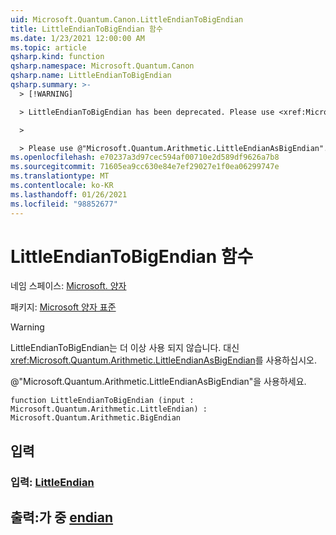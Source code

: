 ```yaml
---
uid: Microsoft.Quantum.Canon.LittleEndianToBigEndian
title: LittleEndianToBigEndian 함수
ms.date: 1/23/2021 12:00:00 AM
ms.topic: article
qsharp.kind: function
qsharp.namespace: Microsoft.Quantum.Canon
qsharp.name: LittleEndianToBigEndian
qsharp.summary: >-
  > [!WARNING]

  > LittleEndianToBigEndian has been deprecated. Please use <xref:Microsoft.Quantum.Arithmetic.LittleEndianAsBigEndian> instead.

  >

  > Please use @"Microsoft.Quantum.Arithmetic.LittleEndianAsBigEndian".
ms.openlocfilehash: e70237a3d97cec594af00710e2d589df9626a7b8
ms.sourcegitcommit: 71605ea9cc630e84e7ef29027e1f0ea06299747e
ms.translationtype: MT
ms.contentlocale: ko-KR
ms.lasthandoff: 01/26/2021
ms.locfileid: "98852677"
---
```

# <a name="littleendiantobigendian-function"></a>LittleEndianToBigEndian 함수

네임 스페이스: [Microsoft. 양자](xref:Microsoft.Quantum.Canon)

패키지: [Microsoft 양자 표준](https://nuget.org/packages/Microsoft.Quantum.Standard)


> [!WARNING]
> LittleEndianToBigEndian는 더 이상 사용 되지 않습니다. 대신 <xref:Microsoft.Quantum.Arithmetic.LittleEndianAsBigEndian>를 사용하십시오.
>
> @"Microsoft.Quantum.Arithmetic.LittleEndianAsBigEndian"을 사용하세요.



```qsharp
function LittleEndianToBigEndian (input : Microsoft.Quantum.Arithmetic.LittleEndian) : Microsoft.Quantum.Arithmetic.BigEndian
```


## <a name="input"></a>입력

### <a name="input--littleendian"></a>입력: [LittleEndian](xref:Microsoft.Quantum.Arithmetic.LittleEndian)





## <a name="output--bigendian"></a>출력:가 중 [endian](xref:Microsoft.Quantum.Arithmetic.BigEndian)

